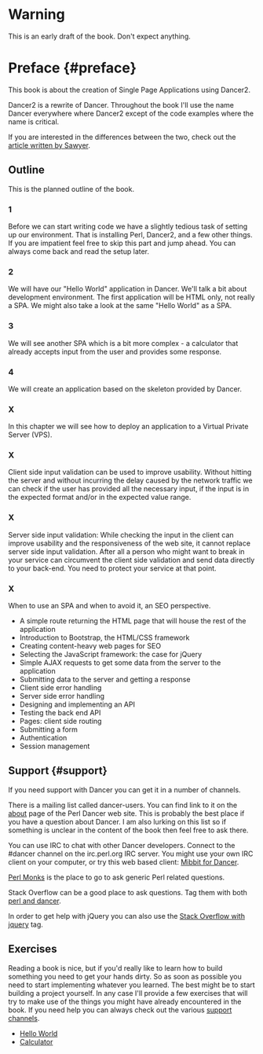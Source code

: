 # Warning

This is an early draft of the book. Don't expect anything.

# Preface {#preface}

This book is about the creation of Single Page Applications using Dancer2.

Dancer2 is a rewrite of Dancer. Throughout the book I'll use the name Dancer everywhere where Dancer2 except of the code examples where the name is critical.

If you are interested in the differences between the two, check out the [article written by Sawyer](http://advent.perldancer.org/2014/2).

## Outline

This is the planned outline of the book.

### 1

Before we can start writing code we have a slightly tedious task of setting up our environment. That is installing Perl, Dancer2, and a few other things.
If you are impatient feel free to skip this part and jump ahead. You can always come back and read the setup later.

### 2

We will have our "Hello World" application in Dancer. We'll talk a bit about development environment.
The first application will be HTML only, not really a SPA.
We might also take a look at the same "Hello World" as a SPA.

### 3

We will see another SPA which is a bit more complex - a calculator that already accepts input from the user and provides some response.

### 4

We will create an application based on the skeleton provided by Dancer.

### X

In this chapter we will see how to deploy an application to a Virtual Private Server (VPS).

### X

Client side input validation can be used to improve usability. Without hitting the server and without incurring the delay caused by the network traffic
we can check if the user has provided all the necessary input, if the input is in the expected format and/or in the expected value range.

### X

Server side input validation: While checking the input in the client can improve usability and the responsiveness of the web site, it cannot replace
server side input validation. After all a person who might want to break in your service can circumvent the client side validation and send data directly
to your back-end. You need to protect your service at that point.

### X

When to use an SPA and when to avoid it, an SEO perspective.

* A simple route returning the HTML page that will house the rest of the application
* Introduction to Bootstrap, the HTML/CSS framework
* Creating content-heavy web pages for SEO
* Selecting the JavaScript framework: the case for jQuery
* Simple AJAX requests to get some data from the server to the application
* Submitting data to the server and getting a response
* Client side error handling
* Server side error handling
* Designing and implementing an API
* Testing the back end API
* Pages: client side routing
* Submitting a form
* Authentication
* Session management

## Support {#support}

If you need support with Dancer you can get it in a number of channels.

There is a mailing list called dancer-users. You can find link to it on the [about](http://perldancer.org/about) page of the Perl Dancer web site.
This is probably the best place if you have a question about Dancer. I am also lurking on this list so if something is unclear in the content
of the book then feel free to ask there.

You can use IRC to chat with other Dancer developers. Connect to the #dancer channel on the irc.perl.org IRC server.
You might use your own IRC client on your computer, or try this web based client: [Mibbit for Dancer](http://perldancer.org/irc).

[Perl Monks](http://www.perlmonks.org/) is the place to go to ask generic Perl related questions.

Stack Overflow can be a good place to ask questions. Tag them with both [perl and dancer](https://stackoverflow.com/questions/tagged/dancer).

In order to get help with jQuery you can also use the [Stack Overflow with jquery](https://stackoverflow.com/questions/tagged/jquery) tag.

## Exercises

Reading a book is nice, but if you'd really like to learn how to build something you need to get your hands dirty.
So as soon as possible you need to start implementing whatever you learned.
The best might be to start building a project yourself.
In any case I'll provide a few exercises that will try to make use of the things you might have already encountered in the book.
If you need help you can always check out the various [support channels](#support).

* [Hello World](#exercise-hello-world)
* [Calculator](#exercise-calculator)

